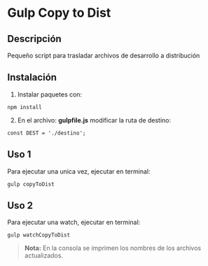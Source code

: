 Gulp Copy to Dist
=================
## Descripción ##
Pequeño script para trasladar archivos de desarrollo a distribución

## Instalación ##
1. Instalar paquetes con:
```
npm install
```
2. <i class="icon-file"></i> En el archivo: **gulpfile.js** modificar la ruta de destino:
```
const DEST = './destino';
```
## Uso 1 ##
Para ejecutar una unica vez, ejecutar en terminal:
```
gulp copyToDist
```

## Uso 2 ##
Para ejecutar una watch, ejecutar en terminal:
```
gulp watchCopyToDist
```

> **Nota:** En la consola se imprimen los nombres de los archivos actualizados.
